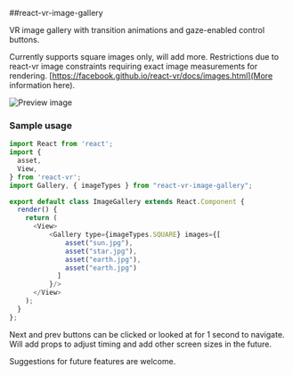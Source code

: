 ##react-vr-image-gallery

VR image gallery with transition animations and gaze-enabled control buttons.

Currently supports square images only, will add more. Restrictions due to react-vr image constraints requiring exact image measurements for rendering. [https://facebook.github.io/react-vr/docs/images.html](More information here).

![Preview image](https://media.giphy.com/media/NlF6CTWiw7pEb8xdPA/giphy.gif)

### Sample usage

```javascript
import React from 'react';
import {
  asset,
  View,
} from 'react-vr';
import Gallery, { imageTypes } from "react-vr-image-gallery";

export default class ImageGallery extends React.Component {
  render() {
    return (
      <View>
          <Gallery type={imageTypes.SQUARE} images={[
              asset("sun.jpg"),
              asset("star.jpg"),
              asset("earth.jpg"),
              asset("earth.jpg") 
            ]
          }/>
      </View>
    );
  }
};
```

Next and prev buttons can be clicked or looked at for 1 second to navigate. Will add props to adjust timing and add other screen sizes in the future.

Suggestions for future features are welcome.